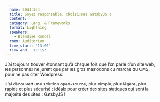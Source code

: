 ```yaml
---
  name: 20d1t1s4
  title: Soyez responsable, choisissez GatsbyJS !
  content:
  category: Lang. & Frameworks
  format: Lightning
  speakers:
    - Blandine Rondel
  room: Auditorium
  time_start: '13:00'
  time_end: '13:15'
---
```

J’ai toujours trouver étonnant qu’à chaque fois que l’on parle d’un site web, les personnes ne jurent que par les gros mastodons du marché du CMS, pour ne pas citer Wordpress. 

J’ai découvert une solution open-source, plus simple, plus légère, plus rapide et plus sécurisé ; idéale pour créer des sites statiques qui sont la majorité des sites : GatsbyJS !
